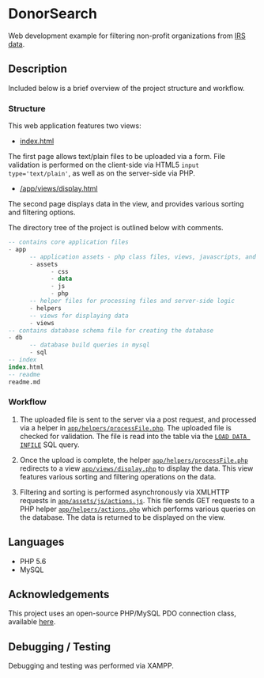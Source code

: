# DonorSearch

Web development example for filtering non-profit organizations from [IRS data](https://apps.irs.gov/app/eos/forwardToPub78Download.do).

## Description

Included below is a brief overview of the project structure and workflow.

### Structure

This web application features two views:
  * [index.html](https://github.com/kylesb/donorsearch/blob/master/index.html)

  The first page allows text/plain files to be uploaded via a form. File validation is performed on the client-side via HTML5 `input type='text/plain'`, as well as on the server-side via PHP.

  * [/app/views/display.html](https://github.com/kylesb/donorsearch/blob/master/app/views/display.php)

  The second page displays data in the view, and provides various sorting and filtering options.

  The directory tree of the project is outlined below with comments.

  ```sql
  -- contains core application files
  - app
        -- application assets - php class files, views, javascripts, and stylesheets
        - assets
              - css
              - data
              - js
              - php
        -- helper files for processing files and server-side logic
        - helpers
        -- views for displaying data
        - views
  -- contains database schema file for creating the database
  - db
        -- database build queries in mysql
        - sql
  -- index
  index.html
  -- readme
  readme.md
  ```

### Workflow

1. The uploaded file is sent to the server via a post request, and processed via a helper in [`app/helpers/processFile.php`](https://github.com/kylesb/donorsearch/blob/master/app/helpers/processFile.php). The uploaded file is checked for validation. The file is read into the table via the [`LOAD DATA INFILE`](http://dev.mysql.com/doc/refman/5.7/en/load-data.html) SQL query.

2. Once the upload is complete, the helper [`app/helpers/processFile.php`](https://github.com/kylesb/donorsearch/blob/master/app/helpers/processFile.php) redirects to a view [`app/views/display.php`](https://github.com/kylesb/donorsearch/blob/master/app/views/display.php) to display the data. This view features various sorting and filtering operations on the data.

3. Filtering and sorting is performed asynchronously via XMLHTTP requests in [`app/assets/js/actions.js`](https://github.com/kylesb/donorsearch/blob/master/app/assets/js/actions.js). This file sends GET requests to a PHP helper  [`app/helpers/actions.php`](https://github.com/kylesb/donorsearch/blob/master/app/helpers/actions.php) which performs various queries on the database. The data is returned to be displayed on the view.  


## Languages

* PHP 5.6
* MySQL

## Acknowledgements

This project uses an open-source PHP/MySQL PDO connection class, available [here](https://github.com/a1phanumeric/PHP-MySQL-Class).

## Debugging / Testing

Debugging and testing was performed via XAMPP.
